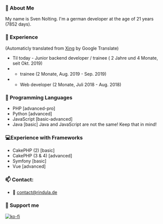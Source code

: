 ### 👋 About Me
My name is Sven Nolting. I'm a german developer at the age of 21 years (7852 days).
### 📑 Experience
(Automaticly translated from [Xing](https://www.xing.com/profile/Sven_Nolting3) by Google Translate)

- Til today - Junior backend developer / trainee ( 2 Jahre und 4 Monate, seit Okt. 2019)
-  - trainee (2 Monate, Aug. 2019 - Sep. 2019)
-  - Web developer (2 Monate, Juli 2018 - Aug. 2018)
### 💬 Programming Languages
- PHP [advanced-pro]
- Python [advanced]
- JavaScript [basic-advanced]
- Java [basic]
Java and JavaScript are not the same! Keep that in mind!
### 💻Experience with Frameworks
- CakePHP (2) [basic]
- CakePHP (3 & 4) [advanced]
- Symfony [basic]
- Vue [advanced]
### 📫 Contact:
  - 📧 contact@rindula.de
### 💸 Support me
[![ko-fi](https://ko-fi.com/img/githubbutton_sm.svg)](https://ko-fi.com/U6U74OYFS)
